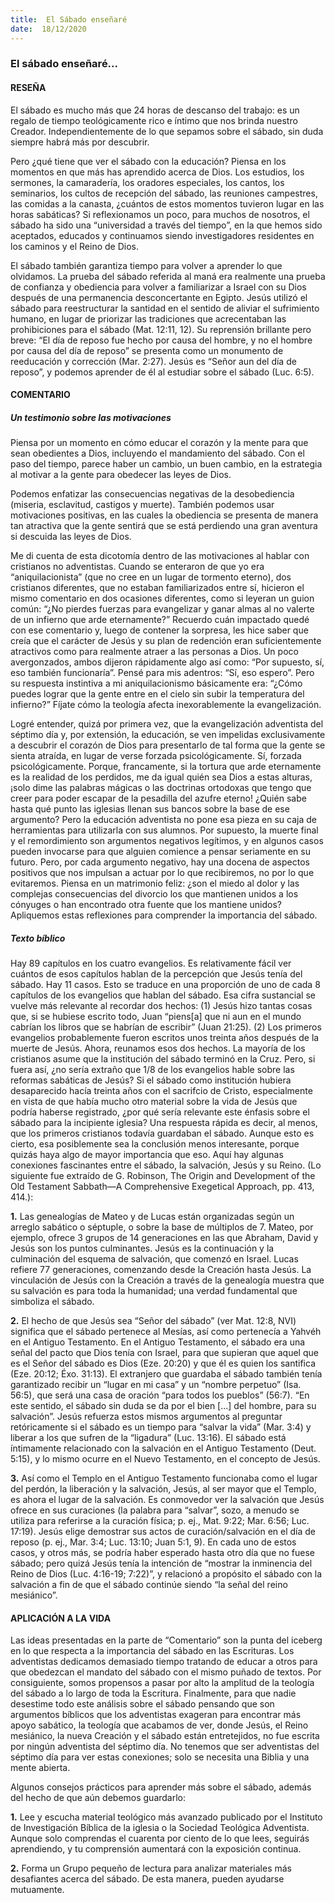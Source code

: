 ```yaml
---
title:  El Sábado enseñaré
date:  18/12/2020
---
```


### El sábado enseñaré...

#### RESEÑA

El sábado es mucho más que 24 horas de descanso del trabajo: es un regalo de tiempo teológicamente rico e íntimo que nos brinda nuestro Creador. Independientemente de lo que sepamos sobre el sábado, sin duda siempre habrá más por descubrir.

Pero ¿qué tiene que ver el sábado con la educación? Piensa en los momentos en que más has aprendido acerca de Dios. Los estudios, los sermones, la camaradería, los oradores especiales, los cantos, los seminarios, los cultos de recepción del sábado, las reuniones campestres, las comidas a la canasta, ¿cuántos de estos momentos tuvieron lugar en las horas sabáticas? Si reflexionamos un poco, para muchos de nosotros, el sábado ha sido una “universidad a través del tiempo”, en la que hemos sido aceptados, educados y continuamos siendo investigadores residentes en los caminos y el Reino de Dios.

El sábado también garantiza tiempo para volver a aprender lo que olvidamos. La prueba del sábado referida al maná era realmente una prueba de confianza y obediencia para volver a familiarizar a Israel con su Dios después de una permanencia desconcertante en Egipto. Jesús utilizó el sábado para reestructurar la santidad en el sentido de aliviar el sufrimiento humano, en lugar de priorizar las tradiciones que acrecentaban las prohibiciones para el sábado (Mat. 12:11, 12). Su reprensión brillante pero breve: “El día de reposo fue hecho por causa del hombre, y no el hombre por causa del día de reposo” se presenta como un monumento de reeducación y corrección (Mar. 2:27). Jesús es “Señor aun del día de reposo”, y podemos aprender de él al estudiar sobre el sábado (Luc. 6:5).

#### COMENTARIO

##### Un testimonio sobre las motivaciones

Piensa por un momento en cómo educar el corazón y la mente para que sean obedientes a Dios, incluyendo el mandamiento del sábado. Con el paso del tiempo, parece haber un cambio, un buen cambio, en la estrategia al motivar a la gente para obedecer las leyes de Dios.

Podemos enfatizar las consecuencias negativas de la desobediencia (miseria, esclavitud, castigos y muerte). También podemos usar motivaciones positivas, en las cuales la obediencia se presenta de manera tan atractiva que la gente sentirá que se está perdiendo una gran aventura si descuida las leyes de Dios.

Me di cuenta de esta dicotomía dentro de las motivaciones al hablar con cristianos no adventistas. Cuando se enteraron de que yo era “aniquilacionista” (que no cree en un lugar de tormento eterno), dos cristianos diferentes, que no estaban familiarizados entre sí, hicieron el mismo comentario en dos ocasiones diferentes, como si leyeran un guion común: “¿No pierdes fuerzas para evangelizar y ganar almas al no valerte de un infierno que arde eternamente?” Recuerdo cuán impactado quedé con ese comentario y, luego de contener la sorpresa, les hice saber que creía que el carácter de Jesús y su plan de redención eran suficientemente atractivos como para realmente atraer a las personas a Dios. Un poco avergonzados, ambos dijeron rápidamente algo así como: “Por supuesto, sí, eso también funcionaría”. Pensé para mis adentros: “Sí, eso espero”. Pero su respuesta instintiva a mi aniquilacionismo básicamente era: “¿Cómo puedes lograr que la gente entre en el cielo sin subir la temperatura del infierno?” Fíjate cómo la teología afecta inexorablemente la evangelización.

Logré entender, quizá por primera vez, que la evangelización adventista del séptimo día y, por extensión, la educación, se ven impelidas exclusivamente a descubrir el corazón de Dios para presentarlo de tal forma que la gente se sienta atraída, en lugar de verse forzada psicológicamente. Sí, forzada psicológicamente. Porque, francamente, si la tortura que arde eternamente es la realidad de los perdidos, me da igual quién sea Dios a estas alturas, ¡solo dime las palabras mágicas o las doctrinas ortodoxas que tengo que creer para poder escapar de la pesadilla del azufre eterno! ¿Quién sabe hasta qué punto las iglesias llenan sus bancos sobre la base de ese argumento? Pero la educación adventista no pone esa pieza en su caja de herramientas para utilizarla con sus alumnos. Por supuesto, la muerte final y el remordimiento son argumentos negativos legítimos, y en algunos casos pueden invocarse para que alguien comience a pensar seriamente en su futuro. Pero, por cada argumento negativo, hay una docena de aspectos positivos que nos impulsan a actuar por lo que recibiremos, no por lo que evitaremos. Piensa en un matrimonio feliz: ¿son el miedo al dolor y las complejas consecuencias del divorcio los que mantienen unidos a los cónyuges o han encontrado otra fuente que los mantiene unidos? Apliquemos estas reflexiones para comprender la importancia del sábado.

##### Texto bíblico

Hay 89 capítulos en los cuatro evangelios. Es relativamente fácil ver cuántos de esos capítulos hablan de la percepción que Jesús tenía del sábado. Hay 11 casos. Esto se traduce en una proporción de uno de cada 8 capítulos de los evangelios que hablan del sábado. Esa cifra sustancial se vuelve más relevante al recordar dos hechos: (1) Jesús hizo tantas cosas que, si se hubiese escrito todo, Juan “piens[a] que ni aun en el mundo cabrían los libros que se habrían de escribir” (Juan 21:25). (2) Los primeros evangelios probablemente fueron escritos unos treinta años después de la muerte de Jesús. Ahora, reunamos esos dos hechos. La mayoría de los cristianos asume que la institución del sábado terminó en la Cruz. Pero, si fuera así, ¿no sería extraño que 1/8 de los evangelios hable sobre las reformas sabáticas de Jesús? Si el sábado como institución hubiera desaparecido hacía treinta años con el sacrifcio de Cristo, especialmente en vista de que había mucho otro material sobre la vida de Jesús que podría haberse registrado, ¿por qué sería relevante este énfasis sobre el sábado para la incipiente iglesia? Una respuesta rápida es decir, al menos, que los primeros cristianos todavía guardaban el sábado. Aunque esto es cierto, esa posiblemente sea la conclusión menos interesante, porque quizás haya algo de mayor importancia que eso. Aquí hay algunas conexiones fascinantes entre el sábado, la salvación, Jesús y su Reino. (Lo siguiente fue extraído de G. Robinson, The Origin and Development of the Old Testament Sabbath—A Comprehensive Exegetical Approach, pp. 413, 414.):

**1.** Las genealogías de Mateo y de Lucas están organizadas según un arreglo sabático o séptuple, o sobre la base de múltiplos de 7. Mateo, por ejemplo, ofrece 3 grupos de 14 generaciones en las que Abraham, David y Jesús son los puntos culminantes. Jesús es la continuación y la culminación del esquema de salvación, que comenzó en Israel. Lucas refiere 77 generaciones, comenzando desde la Creación hasta Jesús. La vinculación de Jesús con la Creación a través de la genealogía muestra que su salvación es para toda la humanidad; una verdad fundamental que simboliza el sábado.

**2.** El hecho de que Jesús sea “Señor del sábado” (ver Mat. 12:8, NVI) significa que el sábado pertenece al Mesías, así como pertenecía a Yahvéh en el Antiguo Testamento. En el Antiguo Testamento, el sábado era una señal del pacto que Dios tenía con Israel, para que supieran que aquel que es el Señor del sábado es Dios (Eze. 20:20) y que él es quien los santifica (Eze. 20:12; Éxo. 31:13). El extranjero que guardaba el sábado también tenía garantizado recibir un “lugar en mi casa” y un “nombre perpetuo” (Isa. 56:5), que será una casa de oración “para todos los pueblos” (56:7). “En este sentido, el sábado sin duda se da por el bien [...] del hombre, para su salvación”. Jesús refuerza estos mismos argumentos al preguntar retóricamente si el sábado es un tiempo para “salvar la vida” (Mar. 3:4) y liberar a los que sufren de la “ligadura” (Luc. 13:16). El sábado está íntimamente relacionado con la salvación en el Antiguo Testamento (Deut. 5:15), y lo mismo ocurre en el Nuevo Testamento, en el concepto de Jesús.

**3.** Así como el Templo en el Antiguo Testamento funcionaba como el lugar del perdón, la liberación y la salvación, Jesús, al ser mayor que el Templo, es ahora el lugar de la salvación. Es conmovedor ver la salvación que Jesús ofrece en sus curaciones (la palabra para “salvar”, sozo, a menudo se utiliza para referirse a la curación física; p. ej., Mat. 9:22; Mar. 6:56; Luc. 17:19). Jesús elige demostrar sus actos de curación/salvación en el día de reposo (p. ej., Mar. 3:4; Luc. 13:10; Juan 5:1, 9). En cada uno de estos casos, y otros más, se podría haber esperado hasta otro día que no fuese sábado; pero quizá Jesús tenía la intención de “mostrar la inminencia del Reino de Dios (Luc. 4:16-19; 7:22)”, y relacionó a propósito el sábado con la salvación a fin de que el sábado continúe siendo “la señal del reino mesiánico”.

#### APLICACIÓN A LA VIDA

Las ideas presentadas en la parte de “Comentario” son la punta del iceberg en lo que respecta a la importancia del sábado en las Escrituras. Los adventistas dedicamos demasiado tiempo tratando de educar a otros para que obedezcan el mandato del sábado con el mismo puñado de textos. Por consiguiente, somos propensos a pasar por alto la amplitud de la teología del sábado a lo largo de toda la Escritura. Finalmente, para que nadie desestime todo este análisis sobre el sábado pensando que son argumentos bíblicos que los adventistas exageran para encontrar más apoyo sabático, la teología que acabamos de ver, donde Jesús, el Reino mesiánico, la nueva Creación y el sábado están entretejidos, no fue escrita por ningún adventista del séptimo día. No tenemos que ser adventistas del séptimo día para ver estas conexiones; solo se necesita una Biblia y una mente abierta.

Algunos consejos prácticos para aprender más sobre el sábado, además del hecho de que aún debemos guardarlo:

**1.** Lee y escucha material teológico más avanzado publicado por el Instituto de Investigación Bíblica de la iglesia o la Sociedad Teológica Adventista. Aunque solo comprendas el cuarenta por ciento de lo que lees, seguirás aprendiendo, y tu comprensión aumentará con la exposición continua.

**2.** Forma un Grupo pequeño de lectura para analizar materiales más desafiantes acerca del sábado. De esta manera, pueden ayudarse mutuamente.